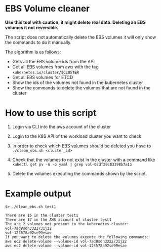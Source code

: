 # EBS Volume cleaner

**Use this tool with caution, it might delete real data. Deleting an EBS volumes it not reversible.**

The script does not automatically delete the EBS volumes it will only show the commands to do it manually.

The algorithm is as follows:
- Gets all the EBS volume ids from the API
- Get all EBS volumes from aws with the tag `kubernetes.io/cluster/$CLUSTER`
- Get all EBS volumes for ETCD
- Show the ids of the volumes not found in the kubernetes cluster
- Show the commands to delete the volumes that are not found in the cluster


# How to use this script

1. Login via CLI into the aws account of the cluster

2. Login to the K8S API of the workload cluster you want to check

3. In order to check which EBS volumes should be deleted you have to `./clean_ebs.sh <cluster_id>`

4. Check that the volumes to not exist in the cluster with a command like `kubectl get pv -A -o yaml | grep vol-02df29c83398b7a1b`

5. Delete the volumes executing the commands shown by the script.

# Example output

```
$> ./clean_ebs.sh test1

There are 15 in the cluster test1
There are 17 in the AWS account of cluster test1
The are 2 volumes not present in the kubernetes cluster:
vol-7ad8sdh3322731j22
vol-123578a92se99esae
If you want to delete the volumes execute the following commands:
aws ec2 delete-volume --volume-id vol-7ad8sdh3322731j22
aws ec2 delete-volume --volume-id vol-123578a92se99esae
```